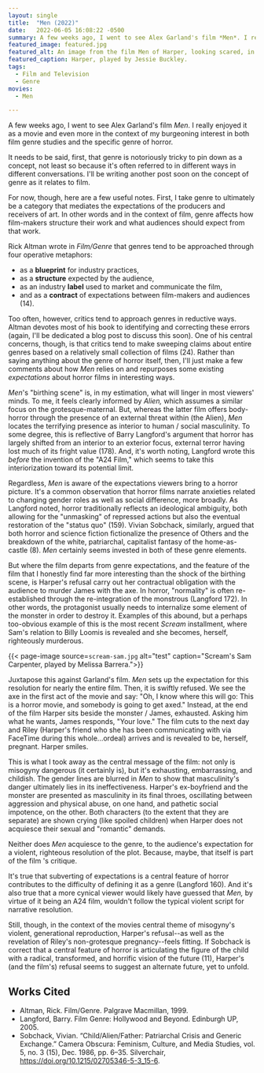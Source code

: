 ```yaml
---
layout: single
title:  "Men (2022)"
date:   2022-06-05 16:08:22 -0500
summary: A few weeks ago, I went to see Alex Garland's film *Men*. I really enjoyed it as a movie and even more in the context of my burgeoning interest in both film genre studies and the specific genre of horror.
featured_image: featured.jpg
featured_alt: An image from the film Men of Harper, looking scared, in a tunnel.
featured_caption: Harper, played by Jessie Buckley.
tags:
  - Film and Television
  - Genre
movies:
  - Men

---
```


A few weeks ago, I went to see Alex Garland's film *Men*. I really enjoyed it as a movie and even more in the context of my burgeoning interest in both film genre studies and the specific genre of horror.

It needs to be said, first, that genre is notoriously tricky to pin down as a concept, not least so because it's often referred to in different ways in different conversations. I'll be writing another post soon on the concept of genre as it relates to film.

For now, though, here are a few useful notes. First, I take genre to ultimately be a category that mediates the expectations of the producers and receivers of art. In other words and in the context of film, genre affects how film-makers structure their work and what audiences should expect from that work.

Rick Altman wrote in *Film/Genre* that genres tend to be approached through four operative metaphors:

- as a **blueprint** for industry practices,
- as a **structure** expected by the audience,
- as an industry **label** used to market and communicate the film,
- and as a **contract** of expectations between film-makers and audiences (14).

Too often, however, critics tend to approach genres in reductive ways. Altman devotes most of his book to identifying and correcting these errors (again, I'll be dedicated a blog post to discuss this soon). One of his central concerns, though, is that critics tend to make sweeping claims about entire genres based on a relatively small collection of films (24). Rather than saying anything about the genre of horror itself, then, I'll just make a few comments about how *Men* relies on and repurposes some existing *expectations* about horror films in interesting ways.

*Men*'s "birthing scene" is, in my estimation, what will linger in most viewers' minds. To me, it feels clearly informed by *Alien,* which assumes a similar focus on the grotesque-maternal. But, whereas the latter film offers body-horror through the presence of an external threat within (the Alien), *Men* locates the terrifying presence as interior to human / social masculinity. To some degree, this is reflective of Barry Langford's argument that horror has largely shifted from an interior to an exterior focus, external terror having lost much of its fright value (178). And, it's worth noting, Langford wrote this *before* the invention of the "A24 Film," which seems to take this interiorization toward its potential limit.

Regardless, *Men* is aware of the expectations viewers bring to a horror picture. It's a common observation that horror films narrate anxieties related to changing gender roles as well as social difference, more broadly. As Langford noted, horror traditionally reflects an ideological ambiguity, both allowing for the "unmasking" of repressed actions but also the eventual restoration of the "status quo" (159). Vivian Sobchack, similarly, argued that both horror and science fiction fictionalize the presence of Others and the breakdown of the white, patriarchal, capitalist fantasy of the home-as-castle (8). *Men* certainly seems invested in both of these genre elements.

But where the film departs from genre expectations, and the feature of the film that I honestly find far more interesting than the shock of the birthing scene, is Harper's refusal carry out her contractual obligation with the audience to murder James with the axe. In horror, "normality" is often re-established through the re-integration of the monstrous (Langford 172). In other words, the protagonist usually needs to internalize some element of the monster in order to destroy it. Examples of this abound, but a perhaps too-obvious example of this is the most recent *Scream* installment, where Sam's relation to Billy Loomis is revealed and she becomes, herself, righteously murderous.

{{< page-image source=`scream-sam.jpg` alt="test" caption="Scream's Sam Carpenter, played by Melissa Barrera.">}}


Juxtapose this against Garland's film. *Men* sets up the expectation for this resolution for nearly the entire film. Then, it is swiftly refused. We see the axe in the first act of the movie and say: "Oh, I know where this will go: This is a horror movie, and somebody is going to get axed." Instead, at the end of the film Harper sits beside the monster / James, exhausted. Asking him what he wants, James responds, "Your love." The film cuts to the next day and Riley (Harper's friend who she has been communicating with via FaceTime during this whole...ordeal) arrives and is revealed to be, herself, pregnant. Harper smiles.

This is what I took away as the central message of the film: not only is misogyny dangerous (it certainly is), but it's exhausting, embarrassing, and childish. The gender lines are blurred in *Men* to show that masculinity's danger ultimately lies in its ineffectiveness. Harper's ex-boyfriend and the monster are presented as masculinity in its final throes, oscillating between aggression and physical abuse, on one hand, and pathetic social impotence, on the other. Both characters (to the extent that they are separate) are shown crying (like spoiled children) when Harper does not acquiesce their sexual and "romantic" demands.

Neither does *Men* acquiesce to the genre, to the audience's expectation for a violent, righteous resolution of the plot. Because, maybe, that itself is part of the film 's critique.

It's true that subverting of expectations is a central feature of horror contributes to the difficulty of defining it as a genre (Langford 160). And it's also true that a more cynical viewer would likely have guessed that *Men,* by virtue of it being an A24 film, wouldn't follow the typical violent script for narrative resolution.

Still, though, in the context of the movies central theme of misogyny's violent, generational reproduction, Harper's refusal--as well as the revelation of Riley's non-grotesque pregnancy--feels fitting. If Sobchack is correct that a central feature of horror is articulating the figure of the child with a radical, transformed, and horrific vision of the future (11), Harper's (and the film's) refusal seems to suggest an alternate future, yet to unfold.

## Works Cited
- Altman, Rick. Film/Genre. Palgrave Macmillan, 1999.
- Langford, Barry. Film Genre: Hollywood and Beyond. Edinburgh UP, 2005.
- Sobchack, Vivian. “Child/Alien/Father: Patriarchal Crisis and Generic Exchange.” Camera Obscura: Feminism, Culture, and Media Studies, vol. 5, no. 3 (15), Dec. 1986, pp. 6–35. Silverchair, https://doi.org/10.1215/02705346-5-3_15-6.
